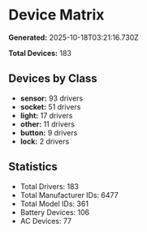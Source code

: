 # Device Matrix

**Generated:** 2025-10-18T03:21:16.730Z

**Total Devices:** 183

## Devices by Class

- **sensor:** 93 drivers
- **socket:** 51 drivers
- **light:** 17 drivers
- **other:** 11 drivers
- **button:** 9 drivers
- **lock:** 2 drivers

## Statistics

- Total Drivers: 183
- Total Manufacturer IDs: 6477
- Total Model IDs: 361
- Battery Devices: 106
- AC Devices: 77
